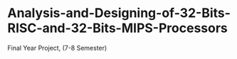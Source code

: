 # Analysis-and-Designing-of-32-Bits-RISC-and-32-Bits-MIPS-Processors
Final Year Project, (7-8 Semester)
